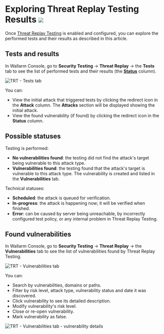 [al-brute-force-attack]:      ../../attacks-vulns-list.md#brute-force-attack
[al-forced-browsing]:         ../../attacks-vulns-list.md#forced-browsing
[al-bola]:                     ../../attacks-vulns-list.md#broken-object-level-authorization-bola

# Exploring Threat Replay Testing Results <a href="../../../about-wallarm/subscription-plans/#waap-and-advanced-api-security"><img src="../../../images/api-security-tag.svg" style="border: none;"></a>

Once [Threat Replay Testing](overview.md) is enabled and configured, you can explore the performed tests and their results as described in this article.

## Tests and results

In Wallarm Console, go to **Security Testing** → **Threat Replay** → the **Tests** tab to see the list of performed tests and their results (the [**Status**](#possible-statuses) column).

![TRT - Tests tab](../../images/vulnerability-detection/trt-tests.png)

You can:

* View the initial attack that triggered tests by clicking the redirect icon in the **Attack** column. The **Attacks** section will be displayed showing the initial attack.
* View the found vulnerability (if found) by clicking the redirect icon in the **Status** column.

## Possible statuses

Testing is performed:

* **No vulnerabilities found**: the testing did not find the attack's target being vulnerable to this attack type.
* **Vulnerabilities found**: the testing found that the attack's target is vulnerable to this attack type. The vulnerability is created and listed in the **Vulnerabilities** tab.

Technical statuses:

* **Scheduled**: the attack is queued for verification.
* **In-progress**: the attack is happening now; it will be verified when finished.
* **Error**: can be caused by server being unreachable, by incorrectly configured test policy, or any internal problem in Threat Replay Testing.

## Found vulnerabilities

In Wallarm Console, go to **Security Testing** → **Threat Replay** → the **Vulnerabilities** tab to see the list of vulnerabilities found by Threat Replay Testing.

![TRT - Vulnerabilities tab](../../images/vulnerability-detection/trt-vulns.png)

You can:

* Search by vulnerabilities, domains or paths.
* Filter by risk level, attack type, vulnerability status and date it was discovered.
* Click vulnerability to see its detailed description.
* Modify vulnerability's risk level.
* Close or re-open vulnerability.
* Mark vulnerability as false.

![TRT - Vulnerabilities tab - vulnerability details](../../images/vulnerability-detection/trt-vuln-details.png)
